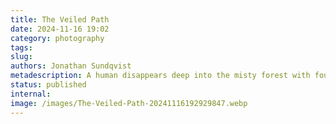 ```yaml
---
title: The Veiled Path
date: 2024-11-16 19:02
category: photography
tags: 
slug: 
authors: Jonathan Sundqvist
metadescription: A human disappears deep into the misty forest with four-pawed friend.
status: published
internal: 
image: /images/The-Veiled-Path-20241116192929847.webp
---
```

